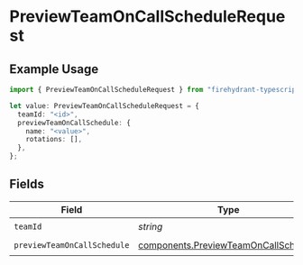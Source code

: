 # PreviewTeamOnCallScheduleRequest

## Example Usage

```typescript
import { PreviewTeamOnCallScheduleRequest } from "firehydrant-typescript-sdk/models/operations";

let value: PreviewTeamOnCallScheduleRequest = {
  teamId: "<id>",
  previewTeamOnCallSchedule: {
    name: "<value>",
    rotations: [],
  },
};
```

## Fields

| Field                                                                                        | Type                                                                                         | Required                                                                                     | Description                                                                                  |
| -------------------------------------------------------------------------------------------- | -------------------------------------------------------------------------------------------- | -------------------------------------------------------------------------------------------- | -------------------------------------------------------------------------------------------- |
| `teamId`                                                                                     | *string*                                                                                     | :heavy_check_mark:                                                                           | N/A                                                                                          |
| `previewTeamOnCallSchedule`                                                                  | [components.PreviewTeamOnCallSchedule](../../models/components/previewteamoncallschedule.md) | :heavy_check_mark:                                                                           | N/A                                                                                          |